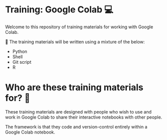 # Training: Google Colab 💻
Welcome to this repository of training materials for working with Google Colab.

📜 The training materials will be written using a mixture of the below:
- Python
- Shell
- Git script
- R

# Who are these training materials for? 👔
These training materials are designed with people who wish to use and work in Google Colab to share their interactive notebooks with other people. 

The framework is that they code and version-control entirely within a Google Colab notebook.
